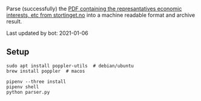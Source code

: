 Parse (successfully) the [PDF containing the represantatives economic interests, etc from stortinget.no](https://www.stortinget.no/no/Stortinget-og-demokratiet/Representantene/Okonomiske-interesser/) into a machine readable format and archive result.

Last updated by bot: 2021-01-06

## Setup
    sudo apt install poppler-utils  # debian/ubuntu
    brew install poppler  # macos

    pipenv --three install
    pipenv shell
    python parser.py
